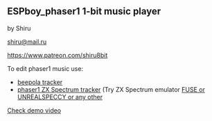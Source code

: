 
## ESPboy_phaser1 1-bit music player

by Shiru

shiru@mail.ru

https://www.patreon.com/shiru8bit

To edit phaser1 music use:

- [beepola tracker](http://freestuff.grok.co.uk/beepola/)
- [phaser1 ZX Spectrum tracker](https://worldofspectrum.org/software?id=0024603)  (Try ZX Spectrum emulator [FUSE or UNREALSPECCY or any other](https://worldofspectrum.org/tools/emulators)

[Check demo video](https://www.youtube.com/watch?v=BGOUavIc9Fk)
